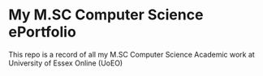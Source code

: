 # My M.SC Computer Science ePortfolio
 This repo is a record of all my M.SC Computer Science Academic work at University of Essex Online (UoEO)
